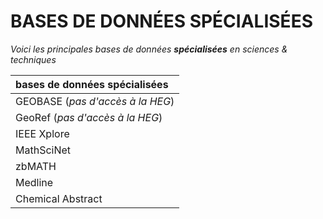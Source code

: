 # BASES DE DONNÉES SPÉCIALISÉES

*Voici les principales bases de données **spécialisées** en sciences & techniques*   

| bases de données spécialisées |
| :-- |
| GEOBASE (*pas d'accès à la HEG*) |
| GeoRef (*pas d'accès à la HEG*) |
| IEEE Xplore |
| MathSciNet |
| zbMATH |
| Medline |
| Chemical Abstract |
